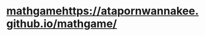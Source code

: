 # [mathgame](https://atapornwannakee.github.io/mathgame/)https://atapornwannakee.github.io/mathgame/
